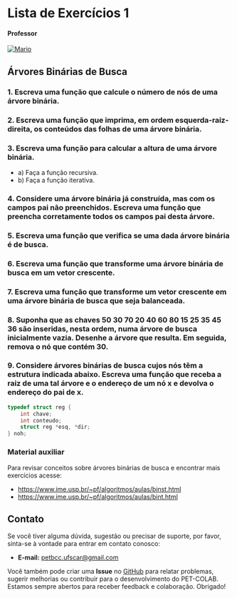 # Lista de Exercícios 1

#### Professor
[![Mario](https://img.shields.io/badge/Mario_San_Felice-%2300599C.svg?style=for-the-badge&logo=GoogleScholar&logoColor=white)](https://site.dc.ufscar.br/docente/5cee7e5d48365a001679f750)

## Árvores Binárias de Busca

### 1. Escreva uma função que calcule o número de nós de uma árvore binária.
   
### 2. Escreva uma função que imprima, em ordem esquerda-raiz-direita, os conteúdos das folhas de uma árvore binária.
   
### 3. Escreva uma função para calcular a altura de uma árvore binária.
   - a) Faça a função recursiva.
   - b) Faça a função iterativa.
  
### 4. Considere uma árvore binária já construída, mas com os campos pai não preenchidos. Escreva uma função que preencha corretamente todos os campos pai desta árvore.
   
### 5. Escreva uma função que verifica se uma dada árvore binária é de busca.
   
### 6. Escreva uma função que transforme uma árvore binária de busca em um vetor crescente.
   
### 7. Escreva uma função que transforme um vetor crescente em uma árvore binária de busca que seja balanceada.
   
### 8. Suponha que as chaves 50 30 70 20 40 60 80 15 25 35 45 36 são inseridas, nesta ordem, numa árvore de busca inicialmente vazia. Desenhe a árvore que resulta. Em seguida, remova o nó que contém 30.
   
### 9. Considere árvores binárias de busca cujos nós têm a estrutura indicada abaixo. Escreva uma função que receba a raiz de uma tal árvore e o endereço de um nó x e devolva o endereço do pai de x.

```c
typedef struct reg {
    int chave;
    int conteudo;
    struct reg *esq, *dir;
} noh;
```

### Material auxiliar
Para revisar conceitos sobre árvores binárias de busca e encontrar mais exercícios
acesse:
- https://www.ime.usp.br/~pf/algoritmos/aulas/binst.html
- https://www.ime.usp.br/~pf/algoritmos/aulas/bint.html


## Contato

Se você tiver alguma dúvida, sugestão ou precisar de suporte, por favor, sinta-se à vontade para entrar em contato conosco:

- **E-mail:** petbcc.ufscar@gmail.com

Você também pode criar uma **Issue** no [GitHub](https://github.com/petbccufscar/pet-colab/issues) para relatar problemas, sugerir melhorias ou contribuir para o desenvolvimento do PET-COLAB. Estamos sempre abertos para receber feedback e colaboração. Obrigado!
